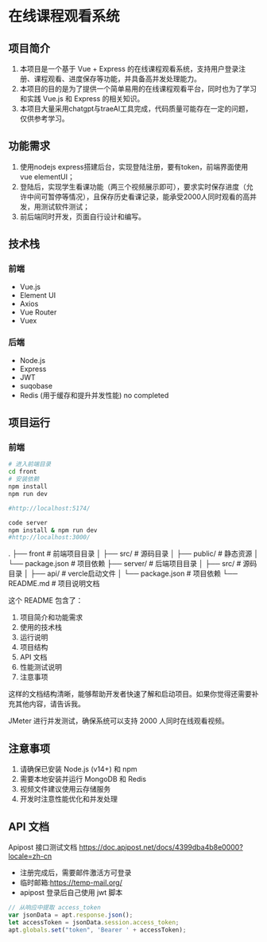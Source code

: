 # 在线课程观看系统

## 项目简介

1. 本项目是一个基于 Vue + Express 的在线课程观看系统，支持用户登录注册、课程观看、进度保存等功能，并具备高并发处理能力。
2. 本项目的目的是为了提供一个简单易用的在线课程观看平台，同时也为了学习和实践 Vue.js 和 Express 的相关知识。
3. 本项目大量采用chatgpt与traeAI工具完成，代码质量可能存在一定的问题，仅供参考学习。

## 功能需求

1. 使用nodejs express搭建后台，实现登陆注册，要有token，前端界面使用vue elementUI；
2. 登陆后，实现学生看课功能（两三个视频展示即可），要求实时保存进度（允许中间可暂停等情况），且保存历史看课记录，能承受2000人同时观看的高并发，用测试软件测试；
3. 前后端同时开发，页面自行设计和编写。

## 技术栈

### 前端

- Vue.js
- Element UI
- Axios
- Vue Router
- Vuex

### 后端

- Node.js
- Express
- JWT
- suqobase
- Redis (用于缓存和提升并发性能) no completed

## 项目运行

### 前端

```bash
# 进入前端目录
cd front
# 安装依赖
npm install
npm run dev

#http://localhost:5174/

code server
npm install & npm run dev  
#http://localhost:3000/

```


.
├── front                  # 前端项目目录
│   ├── src/                # 源码目录
│   ├── public/             # 静态资源
│   └── package.json        # 项目依赖
├── server/                # 后端项目目录
│   ├── src/               # 源码目录
│   ├── api/               # vercle启动文件
│   └── package.json       # 项目依赖
└── README.md              # 项目说明文档

这个 README 包含了：
1. 项目简介和功能需求
2. 使用的技术栈
3. 运行说明
4. 项目结构
5. API 文档
6. 性能测试说明
7. 注意事项

这样的文档结构清晰，能够帮助开发者快速了解和启动项目。如果你觉得还需要补充其他内容，请告诉我。


 JMeter 进行并发测试，确保系统可以支持 2000 人同时在线观看视频。

## 注意事项
1. 请确保已安装 Node.js (v14+) 和 npm
2. 需要本地安装并运行 MongoDB 和 Redis
3. 视频文件建议使用云存储服务
4. 开发时注意性能优化和并发处理

## API 文档
Apipost 接口测试文档
https://doc.apipost.net/docs/4399dba4b8e0000?locale=zh-cn

* 注册完成后，需要邮件激活方可登录
* 临时邮箱:https://temp-mail.org/
* apipost 登录后自己使用 jwt 脚本

```js
// 从响应中提取 access_token
var jsonData = apt.response.json();
let accessToken = jsonData.session.access_token;
apt.globals.set("token", 'Bearer ' + accessToken);
```

